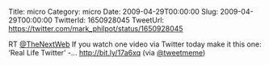 Title: micro
Category: micro
Date: 2009-04-29T00:00:00
Slug: 2009-04-29T00:00:00
TwitterId: 1650928045
TweetUrl: https://twitter.com/mark_philpot/status/1650928045

RT [@TheNextWeb](https://twitter.com/TheNextWeb) If you watch one video via Twitter today make it this one: ‘Real Life Twitter’ -... http://bit.ly/17a6xq (via [@tweetmeme](https://twitter.com/tweetmeme))